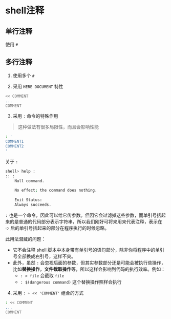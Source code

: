 # shell注释

## 单行注释

使用 `#`

## 多行注释

1. 使用多个 `#`

2. 采用 `HERE DOCUMENT` 特性

```sh
<< COMMENT
...
COMMENT
```

3. 采用 `:` 命令的特殊作用

> 这种做法有很多局限性，而且会影响性能

```sh
: '
COMMENT1
COMMENT2
'
```

关于 `:`

```sh
shell> help :
:: :
    Null command.
    
    No effect; the command does nothing.
    
    Exit Status:
    Always succeeds.
```

`:` 也是一个命令，因此可以给它传参数。但因它会过滤掉这些参数，而单引号括起来的是普通的代码部分表示字符串，所以我们刚好可将来用来代表注释，表示在 ·:· 后的单引号括起来的部分在程序执行的时候忽略。

此用法潜藏的问题：

- 它不会注释 shell 脚本中本身带有单引号的语句部分，除非你将程序中的单引号全部换成右引号，这样不爽。
- 此外，虽然 `:` 会忽视后面的参数，但其实参数部分还是可能会被执行些操作，比如**替换操作**，**文件截取操作**等，所以这样会影响到代码的执行效率。例如：
    * `: > file` 会截取 `file`  
    * `: $(dangerous command)` 这个替换操作照样会执行  

4. 采用 `: + << 'COMMENT'` 组合的方式

```sh
: << COMMENT
...
COMMENT
```